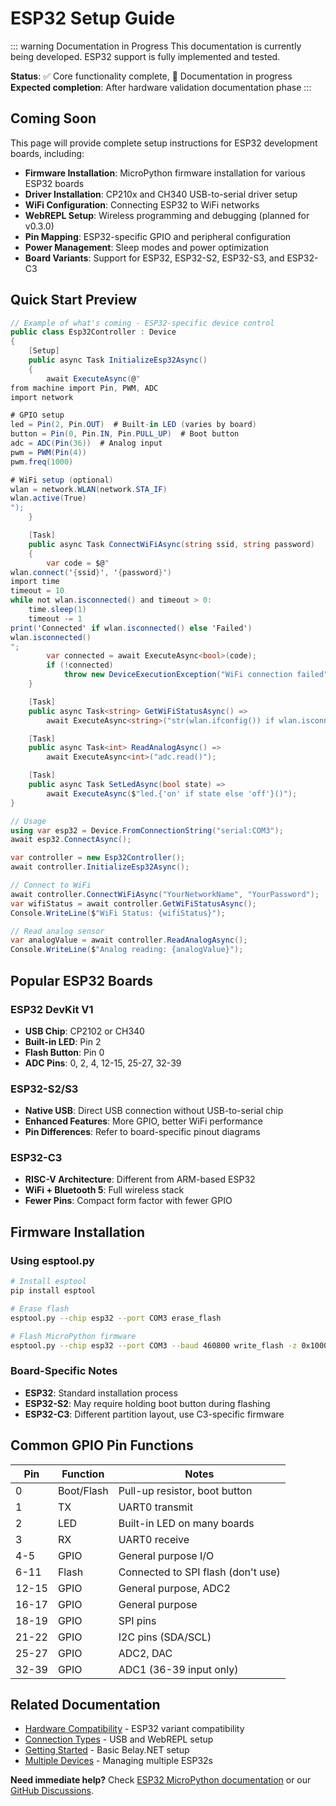 # ESP32 Setup Guide

::: warning Documentation in Progress
This documentation is currently being developed. ESP32 support is fully implemented and tested.

**Status**: ✅ Core functionality complete, 📝 Documentation in progress  
**Expected completion**: After hardware validation documentation phase
:::

## Coming Soon

This page will provide complete setup instructions for ESP32 development boards, including:

- **Firmware Installation**: MicroPython firmware installation for various ESP32 boards
- **Driver Installation**: CP210x and CH340 USB-to-serial driver setup
- **WiFi Configuration**: Connecting ESP32 to WiFi networks
- **WebREPL Setup**: Wireless programming and debugging (planned for v0.3.0)
- **Pin Mapping**: ESP32-specific GPIO and peripheral configuration
- **Power Management**: Sleep modes and power optimization
- **Board Variants**: Support for ESP32, ESP32-S2, ESP32-S3, and ESP32-C3

## Quick Start Preview

```csharp
// Example of what's coming - ESP32-specific device control
public class Esp32Controller : Device
{
    [Setup]
    public async Task InitializeEsp32Async()
    {
        await ExecuteAsync(@"
from machine import Pin, PWM, ADC
import network

# GPIO setup
led = Pin(2, Pin.OUT)  # Built-in LED (varies by board)
button = Pin(0, Pin.IN, Pin.PULL_UP)  # Boot button
adc = ADC(Pin(36))  # Analog input
pwm = PWM(Pin(4))
pwm.freq(1000)

# WiFi setup (optional)
wlan = network.WLAN(network.STA_IF)
wlan.active(True)
");
    }

    [Task]
    public async Task ConnectWiFiAsync(string ssid, string password)
    {
        var code = $@"
wlan.connect('{ssid}', '{password}')
import time
timeout = 10
while not wlan.isconnected() and timeout > 0:
    time.sleep(1)
    timeout -= 1
print('Connected' if wlan.isconnected() else 'Failed')
wlan.isconnected()
";
        var connected = await ExecuteAsync<bool>(code);
        if (!connected)
            throw new DeviceExecutionException("WiFi connection failed");
    }

    [Task]
    public async Task<string> GetWiFiStatusAsync() =>
        await ExecuteAsync<string>("str(wlan.ifconfig()) if wlan.isconnected() else 'Not connected'");

    [Task]
    public async Task<int> ReadAnalogAsync() =>
        await ExecuteAsync<int>("adc.read()");

    [Task]
    public async Task SetLedAsync(bool state) =>
        await ExecuteAsync($"led.{'on' if state else 'off'}()");
}

// Usage
using var esp32 = Device.FromConnectionString("serial:COM3");
await esp32.ConnectAsync();

var controller = new Esp32Controller();
await controller.InitializeEsp32Async();

// Connect to WiFi
await controller.ConnectWiFiAsync("YourNetworkName", "YourPassword");
var wifiStatus = await controller.GetWiFiStatusAsync();
Console.WriteLine($"WiFi Status: {wifiStatus}");

// Read analog sensor
var analogValue = await controller.ReadAnalogAsync();
Console.WriteLine($"Analog reading: {analogValue}");
```

## Popular ESP32 Boards

### ESP32 DevKit V1
- **USB Chip**: CP2102 or CH340
- **Built-in LED**: Pin 2
- **Flash Button**: Pin 0
- **ADC Pins**: 0, 2, 4, 12-15, 25-27, 32-39

### ESP32-S2/S3
- **Native USB**: Direct USB connection without USB-to-serial chip
- **Enhanced Features**: More GPIO, better WiFi performance
- **Pin Differences**: Refer to board-specific pinout diagrams

### ESP32-C3
- **RISC-V Architecture**: Different from ARM-based ESP32
- **WiFi + Bluetooth 5**: Full wireless stack
- **Fewer Pins**: Compact form factor with fewer GPIO

## Firmware Installation

### Using esptool.py
```bash
# Install esptool
pip install esptool

# Erase flash
esptool.py --chip esp32 --port COM3 erase_flash

# Flash MicroPython firmware
esptool.py --chip esp32 --port COM3 --baud 460800 write_flash -z 0x1000 esp32-20210902-v1.17.bin
```

### Board-Specific Notes
- **ESP32**: Standard installation process
- **ESP32-S2**: May require holding boot button during flashing
- **ESP32-C3**: Different partition layout, use C3-specific firmware

## Common GPIO Pin Functions

| Pin | Function | Notes |
|-----|----------|-------|
| 0 | Boot/Flash | Pull-up resistor, boot button |
| 1 | TX | UART0 transmit |
| 2 | LED | Built-in LED on many boards |
| 3 | RX | UART0 receive |
| 4-5 | GPIO | General purpose I/O |
| 6-11 | Flash | Connected to SPI flash (don't use) |
| 12-15 | GPIO | General purpose, ADC2 |
| 16-17 | GPIO | General purpose |
| 18-19 | GPIO | SPI pins |
| 21-22 | GPIO | I2C pins (SDA/SCL) |
| 25-27 | GPIO | ADC2, DAC |
| 32-39 | GPIO | ADC1 (36-39 input only) |

## Related Documentation

- [Hardware Compatibility](/hardware/compatibility) - ESP32 variant compatibility
- [Connection Types](/hardware/connections) - USB and WebREPL setup
- [Getting Started](/guide/getting-started) - Basic Belay.NET setup
- [Multiple Devices](/examples/multiple-devices) - Managing multiple ESP32s

**Need immediate help?** Check [ESP32 MicroPython documentation](https://docs.micropython.org/en/latest/esp32/quickref.html) or our [GitHub Discussions](https://github.com/belay-dotnet/Belay.NET/discussions).